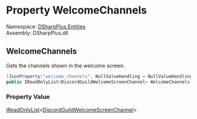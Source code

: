 # Property WelcomeChannels

Namespace: [DSharpPlus.Entities](DSharpPlus.Entities.md)  
Assembly: DSharpPlus.dll

## <a id="DSharpPlus_Entities_DiscordGuildWelcomeScreen_WelcomeChannels"></a>WelcomeChannels

Gets the channels shown in the welcome screen.

```csharp
[JsonProperty("welcome_channels", NullValueHandling = NullValueHandling.Ignore)]
public IReadOnlyList<DiscordGuildWelcomeScreenChannel> WelcomeChannels { get; }
```

### Property Value

[IReadOnlyList](https://learn.microsoft.com/dotnet/api/system.collections.generic.ireadonlylist\-1)<[DiscordGuildWelcomeScreenChannel](DSharpPlus.Entities.DiscordGuildWelcomeScreenChannel.md)\>

